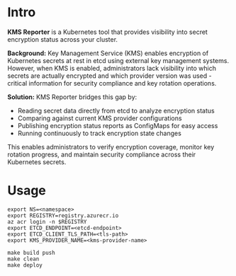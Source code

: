 # Intro

**KMS Reporter** is a Kubernetes tool that provides visibility into secret encryption status across your cluster.

**Background:** Key Management Service (KMS) enables encryption of Kubernetes secrets at rest in etcd using external key management systems. However, when KMS is enabled, administrators lack visibility into which secrets are actually encrypted and which provider version was used - critical information for security compliance and key rotation operations.

**Solution:** KMS Reporter bridges this gap by:
- Reading secret data directly from etcd to analyze encryption status
- Comparing against current KMS provider configurations
- Publishing encryption status reports as ConfigMaps for easy access
- Running continuously to track encryption state changes

This enables administrators to verify encryption coverage, monitor key rotation progress, and maintain security compliance across their Kubernetes secrets.

# Usage
```
export NS=<namespace>
export REGISTRY=registry.azurecr.io
az acr login -n $REGISTRY
export ETCD_ENDPOINT=<etcd-endpoint>
export ETCD_CLIENT_TLS_PATH=<tls-path>
export KMS_PROVIDER_NAME=<kms-provider-name>

make build push
make clean
make deploy
```
